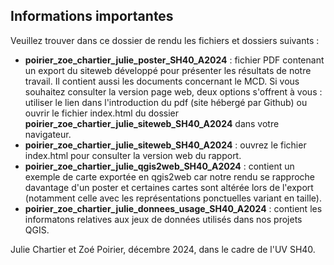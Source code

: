 ## Informations importantes

Veuillez trouver dans ce dossier de rendu les fichiers et dossiers suivants :

- **poirier_zoe_chartier_julie_poster_SH40_A2024** : fichier PDF contenant un export du siteweb développé pour présenter les résultats de notre travail. Il contient aussi les documents concernant le MCD. Si vous souhaitez consulter la version page web, deux options s'offrent à vous : utiliser le lien dans l'introduction du pdf (site hébergé par Github) ou ouvrir le fichier index.html du dossier **poirier_zoe_chartier_julie_siteweb_SH40_A2024** dans votre navigateur.
- **poirier_zoe_chartier_julie_siteweb_SH40_A2024** : ouvrez le fichier index.html pour consulter la version web du rapport.
- **poirier_zoe_chartier_julie_qgis2web_SH40_A2024** : contient un exemple de carte exportée en qgis2web car notre rendu se rapproche davantage d'un poster et certaines cartes sont altérée lors de l'export (notamment celle avec les représentations ponctuelles variant en taille).
- **poirier_zoe_chartier_julie_donnees_usage_SH40_A2024** : contient les informatons relatives aux jeux de données utilisés dans nos projets QGIS.

Julie Chartier et Zoé Poirier, décembre 2024, dans le cadre de l'UV SH40.
